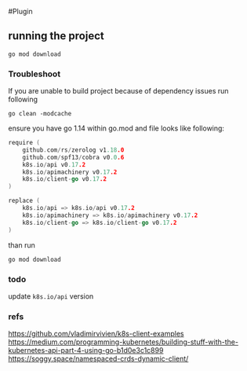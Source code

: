 #Plugin


## running the project

```shell script
go mod download
```


### Troubleshoot
If you are unable to build project because of dependency issues run following
```shell script
go clean -modcache
```
ensure you have go 1.14 within go.mod and file looks like following:

```go
require (
	github.com/rs/zerolog v1.18.0
	github.com/spf13/cobra v0.0.6
	k8s.io/api v0.17.2
	k8s.io/apimachinery v0.17.2
	k8s.io/client-go v0.17.2
)

replace (
	k8s.io/api => k8s.io/api v0.17.2
	k8s.io/apimachinery => k8s.io/apimachinery v0.17.2
	k8s.io/client-go => k8s.io/client-go v0.17.2
)
``` 
than run 

```shell script
go mod download
```

### todo
update `k8s.io/api` version 


### refs
https://github.com/vladimirvivien/k8s-client-examples
https://medium.com/programming-kubernetes/building-stuff-with-the-kubernetes-api-part-4-using-go-b1d0e3c1c899
https://soggy.space/namespaced-crds-dynamic-client/